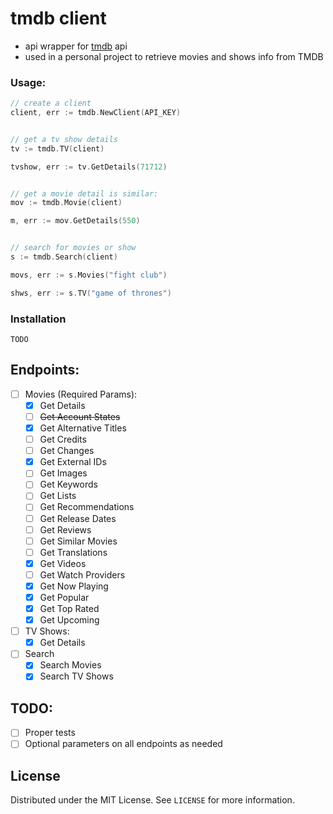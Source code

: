 # tmdb client

- api wrapper for [tmdb](https://developers.themoviedb.org/3) api
- used in a personal project to retrieve movies and shows info from TMDB

### Usage:
```go
// create a client
client, err := tmdb.NewClient(API_KEY)


// get a tv show details
tv := tmdb.TV(client)

tvshow, err := tv.GetDetails(71712)


// get a movie detail is similar:
mov := tmdb.Movie(client)

m, err := mov.GetDetails(550)


// search for movies or show
s := tmdb.Search(client)

movs, err := s.Movies("fight club")

shws, err := s.TV("game of thrones")

```

### Installation
``` TODO ```

## Endpoints:
* [ ] Movies (Required Params):
  * [x] Get Details
  * [ ] ~~Get Account States~~
  * [x] Get Alternative Titles
  * [ ] Get Credits
  * [ ] Get Changes
  * [x] Get External IDs
  * [ ] Get Images
  * [ ] Get Keywords
  * [ ] Get Lists
  * [ ] Get Recommendations
  * [ ] Get Release Dates
  * [ ] Get Reviews
  * [ ] Get Similar Movies
  * [ ] Get Translations
  * [x] Get Videos
  * [ ] Get Watch Providers
  * [x] Get Now Playing
  * [x] Get Popular
  * [x] Get Top Rated
  * [x] Get Upcoming
  
* [ ] TV Shows:
  * [x] Get Details
  
* [ ] Search
  * [x] Search Movies
  * [x] Search TV Shows

## TODO:

* [ ] Proper tests
* [ ] Optional parameters on all endpoints as needed

## License
Distributed under the MIT License. See ```LICENSE``` for more information.
